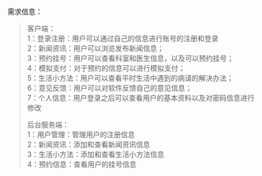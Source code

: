 需求信息：

> 客户端：  
>  1：登录注册：用户可以通过自己的信息进行账号的注册和登录  
>  2：新闻资讯：用户可以浏览发布新闻信息；  
>  3：预约挂号：用户可以查看科室和医生信息，以及可以预约挂号；  
>  4：模拟支付：对于预约的信息可以进行模拟支付；  
>  5：生活小方法：用户可以查看平时生活中遇到的病请的解决办法；  
>  6：意见反馈：用户可以对软件反馈自己的意见信息；  
>  7：个人信息：用户登录之后可以查看用户的基本资料以及对密码信息进行修改
>
> 后台服务端：  
>  1：用户管理：管理用户的注册信息  
>  2：新闻资讯：添加和查看新闻资讯信息  
>  3：生活小方法：添加和查看生活小方法信息  
>  4：预约信息：查看用户的挂号信息

